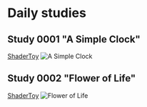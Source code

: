 # Daily studies
## Study 0001 "A Simple Clock"
[ShaderToy](https://www.shadertoy.com/view/cl3cDM)
![A Simple Clock](0001_simple_clock.gif)
## Study 0002 "Flower of Life"
[ShaderToy](https://www.shadertoy.com/view/DtdyRS)
![Flower of Life](0002_flower_of_life.gif)